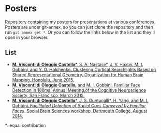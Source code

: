 # Posters
Repository containing my posters for presentations at various conferences. Posters are under git-annex, so you can just clone the repository and then run `git annex get *`. Or you can follow the links below in the list and they'll open in your browser.

## List

- [**M. Visconti di Oleggio Castello**\*, S. A. Nastase\*, J. V. Haxby, M. I. Gobbini, and Y. O. Halchenko. Clustering Cortical Searchlights Based on Shared Representational Geometry. Organization for Human Brain Mapping, Honolulu, June 2015.](https://www.dartmouth.edu/~mvisconti/media/poster/VN+OHBM15.pdf)
- [**M. Visconti di Oleggio Castello**, and M. I. Gobbini. Familiar Face Detection in 180ms. Annual Meeting of the Cognitive Neuroscience Society, San Francisco, March 2015.](https://www.dartmouth.edu/~mvisconti/media/poster/VG+CNS15.pdf)
- [**M. Visconti di Oleggio Castello**\*, J. S. Guntupalli\*, H. Yang, and M. I. Gobbini. *Facilitated Detection of Social Cues Conveyed by Familiar Faces*. Social Brain Sciences workshop, Dartmouth College, August 2014.](https://www.dartmouth.edu/~mvisconti/media/poster/VG+SBS14.pdf)

\*: equal contribution

